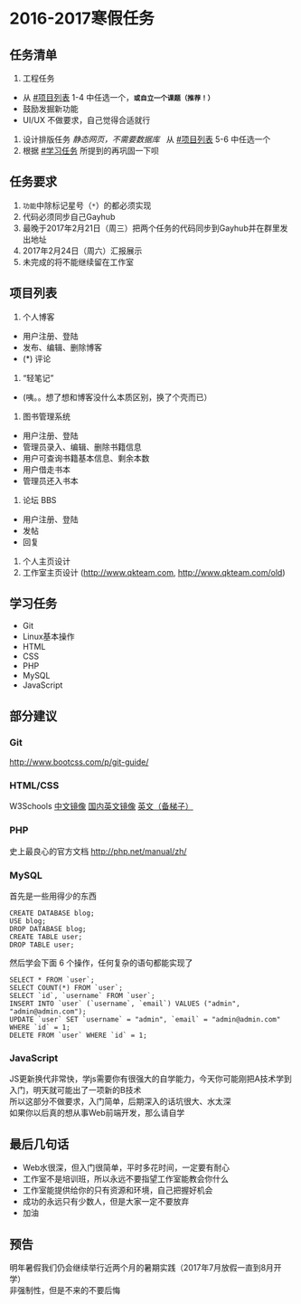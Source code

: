 # 2016-2017寒假任务

## 任务清单
1. 工程任务
  + 从 [#项目列表](#项目列表) 1-4 中任选一个，**`或自立一个课题（推荐！）`**
  + 鼓励发掘新功能
  + UI/UX 不做要求，自己觉得合适就行
1. 设计排版任务 *静态网页，不需要数据库*  
   从 [#项目列表](#项目列表) 5-6 中任选一个  
1. 根据 [#学习任务](#学习任务) 所提到的再巩固一下呗

## 任务要求
1. `功能`中除标记星号（`*`）的都必须实现
1. 代码必须同步自己Gayhub
1. 最晚于2017年2月21日（周三）把两个任务的代码同步到Gayhub并在群里发出地址
1. 2017年2月24日（周六）汇报展示
1. 未完成的将不能继续留在工作室

## 项目列表
1. 个人博客
  + 用户注册、登陆
  + 发布、编辑、删除博客
  + (\*) 评论
1. “轻笔记”
  + (咦。。想了想和博客没什么本质区别，换了个壳而已）
1. 图书管理系统
  + 用户注册、登陆
  + 管理员录入、编辑、删除书籍信息
  + 用户可查询书籍基本信息、剩余本数
  + 用户借走书本
  + 管理员还入书本
1. 论坛 BBS
  + 用户注册、登陆
  + 发帖
  + 回复
1. 个人主页设计
1. 工作室主页设计 (http://www.qkteam.com, http://www.qkteam.com/old)

## 学习任务
+ Git
+ Linux基本操作
+ HTML
+ CSS
+ PHP
+ MySQL
+ JavaScript

## 部分建议
### Git
http://www.bootcss.com/p/git-guide/

### HTML/CSS
W3Schools
[中文镜像](http://www.w3school.com.cn/)
[国内英文镜像](http://w3schools.bootcss.com/default.html)
[英文（备梯子）](http://www.w3schools.com/)

### PHP
史上最良心的官方文档 http://php.net/manual/zh/

### MySQL
首先是一些用得少的东西
```
CREATE DATABASE blog;
USE blog;
DROP DATABASE blog;
CREATE TABLE user;
DROP TABLE user;
```

然后学会下面 6 个操作，任何复杂的语句都能实现了
```
SELECT * FROM `user`;
SELECT COUNT(*) FROM `user`;
SELECT `id`, `username` FROM `user`;
INSERT INTO `user` (`username`, `email`) VALUES ("admin", "admin@admin.com");
UPDATE `user` SET `username` = "admin", `email` = "admin@admin.com" WHERE `id` = 1;
DELETE FROM `user` WHERE `id` = 1;
```

### JavaScript
JS更新换代非常快，学js需要你有很强大的自学能力，今天你可能刚把A技术学到入门，明天就可能出了一项新的B技术  
所以这部分不做要求，入门简单，后期深入的话坑很大、水太深  
如果你以后真的想从事Web前端开发，那么请自学  

## 最后几句话
+ Web水很深，但入门很简单，平时多花时间，一定要有耐心
+ 工作室不是培训班，所以永远不要指望工作室能教会你什么
+ 工作室能提供给你的只有资源和环境，自己把握好机会
+ 成功的永远只有少数人，但是大家一定不要放弃
+ 加油

## 预告
明年暑假我们仍会继续举行近两个月的暑期实践（2017年7月放假一直到8月开学）  
非强制性，但是不来的不要后悔
